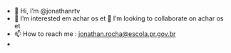 - 👋 Hi, I’m @jonathanrtv
- 👀 I’m interested  em achar os et
 💞️ I’m looking to collaborate on  achar os et
- 📫 How to reach me : jonathan.rocha@escola.pr.gov.br  
-  

<!---
jonathanrtv/jonathanrtv is a ✨ special ✨ repository because its `README.md` (this file) appears on your GitHub profile.
You can click the Preview link to take a look at your changes.
--->
